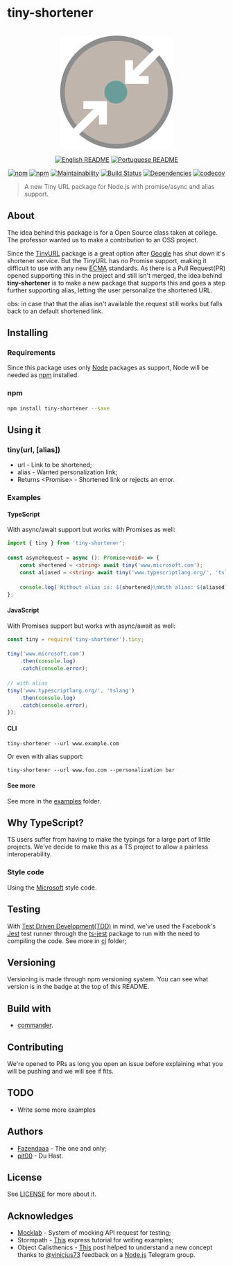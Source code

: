 # tiny-shortener

<div align="center">
    <br>
    <img width="260" src="./logo/tiny-shortener.png" /img>
    <br>

[![English README](https://img.shields.io/badge/Language-EN-blue.svg?longCache=true&style=for-the-badge)](./README.md)
[![Portuguese README](https://img.shields.io/badge/Linguagem-PT-green.svg?longCache=true&style=for-the-badge)](./README.PT.md)


[![npm](https://img.shields.io/npm/v/tiny-shortener.svg?style=flat-square)](https://www.npmjs.com/package/tiny-shortener)
[![npm](https://img.shields.io/npm/dt/tiny-shortener.svg?style=flat-square)](https://www.npmjs.com/package/tiny-shortener)
[![Maintainability](https://api.codeclimate.com/v1/badges/04c334bbe522d8a0823f/maintainability)](https://codeclimate.com/github/Fazendaaa/tiny-shortener/maintainability)
[![Build Status](https://travis-ci.org/Fazendaaa/tiny-shortener.svg?branch=master)](https://travis-ci.org/Fazendaaa/tiny-shortener)
[![Dependencies](https://david-dm.org/Fazendaaa/tiny-shortener.svg?style=flat-square)](https://github.com/Fazendaaa/tiny-shortener/blob/master/package.json)
[![codecov](https://img.shields.io/codecov/c/github/Fazendaaa/endeavor.svg?style=flat-square)](https://codecov.io/gh/Fazendaaa/tiny-shortener)

</div>

> A new Tiny URL package for Node.js with promise/async and alias support.

## About
The idea behind this package is for a Open Source class taken at college. The professor wanted us to make a contribution to an OSS project.

Since the [TinyURL](https://www.npmjs.com/package/tinyurl) package is a great option after [Google](https://www.theverge.com/2018/3/31/17184164/google-alphabet-url-shortening-service-closed) has shut down it's shortener service. But the TinyURL has no Promise support, making it difficult to use with any new [ECMA](https://www.w3schools.com/js/js_versions.asp) standards. As there is a Pull Request(PR) opened supporting this in the project and still isn't merged, the idea behind __tiny-shortener__ is to make a new package that supports this and goes a step further supporting alias, letting the user personalize the shortened URL.

obs: in case that that the alias isn't available the request still works but falls back to an default shortened link.

## Installing
### Requirements
Since this package uses only [Node](https://nodejs.org/) packages as support, Node will be needed as [npm](https://www.npmjs.com/) installed.

### npm
```bash
npm install tiny-shortener --save
```

## Using it

### tiny(url, [alias])
* url <string> - Link to be shortened;
* alias <string> - Wanted personalization link;
* Returns <Promise<string>> - Shortened link or rejects an error.

### Examples
#### TypeScript
With async/await support but works with Promises as well:
```typescript
import { tiny } from 'tiny-shortener';

const asyncRequest = async (): Promise<void> => {
    const shortened = <string> await tiny('www.microsoft.com');
    const aliased = <string> await tiny('www.typescriptlang.org/', 'tslang');

    console.log(`Without alias is: ${shortened}\nWith alias: ${aliased}`);
};
```

#### JavaScript
With Promises support but works with async/await as well:
```javascript
const tiny = require('tiny-shortener').tiny;

tiny('www.microsoft.com')
    .then(console.log)
    .catch(console.error);

// with alias
tiny('www.typescriptlang.org/', 'tslang')
    .then(console.log)
    .catch(console.error);
});
```

#### CLI
```shell
tiny-shortener --url www.example.com
```

Or even with alias support:
```shell
tiny-shortener --url www.foo.com --personalization bar
```

#### See more
See more in the [examples](./examples) folder.

## Why TypeScript?
TS users suffer from having to make the typings for a large part of little projects. We've decide to make this as a TS project to allow a painless interoperability.

### Style code
Using the [Microsoft](https://github.com/Microsoft/tslint-microsoft-contrib) style code.

## Testing
With [Test Driven Development(TDD)](https://en.wikipedia.org/wiki/Test-driven_development) in mind, we've used the Facebook's [Jest](https://facebook.github.io/jest/) test runner through the [ts-jest](https://www.npmjs.com/package/ts-jest) package to run with the need to compiling the code. See more in [ci](./ci) folder;

## Versioning
Versioning is made through npm versioning system. You can see what version is in the badge at the top of this README.

## Build with
* [commander](https://github.com/tj/commander.js).

## Contributing
We're opened to PRs as long you open an issue before explaining what you will be pushing and we will see if fits.

## TODO
* Write some more examples

## Authors
* [Fazendaaa](https://github.com/Fazendaaa) - The one and only;
* [pit00](https://github.com/pit00) - Du Hast.

## License
See [LICENSE](./LICENSE) for more about it.

## Acknowledges
* [Mocklab](app.mocklab.io) - System of mocking API request for testing;
* Stormpath - [This](https://stormpath.com/blog/how-to-write-middleware-for-express-apps) express tutorial for writing examples;
* Object Calisthenics - [This](https://medium.com/web-engineering-vox/improving-code-quality-with-object-calisthenics-aa4ad67a61f1) post helped to understand a new concept thanks to [@vinicius73](https://t.me/vinicius73) feedback on a [Node.js](https://t.me/NodejsBR) Telegram group.
